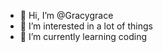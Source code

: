 - 👋 Hi, I’m @Gracygrace
- 👀 I’m interested in a lot of things
- 🌱 I’m currently learning coding 

<!---
Gracygrace/Gracygrace is a ✨ special ✨ repository because its `README.md` (this file) appears on your GitHub profile.
You can click the Preview link to take a look at your changes.
--->
